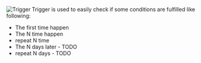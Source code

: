 ![Trigger](https://github.com/guoyingtao/repo/blob/master/images/Trigger.png)
Trigger is used to easily check if some conditions are fulfilled like following:
- The first time happen
- The N time happen
- repeat N time
- The N days later - TODO
- repeat N days - TODO
